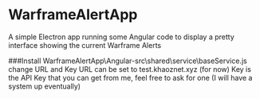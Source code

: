 # WarframeAlertApp
A simple Electron app running some Angular code to display a pretty interface showing the current Warframe Alerts

###Install
WarframeAlertApp\Angular-src\shared\service\baseService.js
change URL and Key
URL can be set to test.khaoznet.xyz (for now)
Key is the API Key that you can get from me, feel free to ask for one (I will have a system up eventually)
